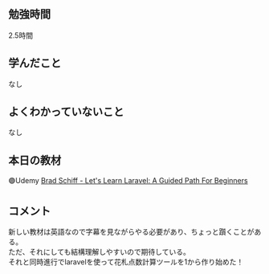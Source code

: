 ## 勉強時間
2.5時間　<!-- 15分はキリが悪いので繰り下げる -->
<!--　ChatAIにコピペ用
14:30に開始し、（からまで休憩）、に17:00終了した場合の稼働時間を計算して少数表記で書いてください。カッコ内に時間が書かれていない場合はカッコ内を無視してください。また、無駄を省きたいので必要な情報のみ書いてください。
-->



## 学んだこと
なし
<!-- 複数ある場合は***で区切る -->



## よくわかっていないこと
なし
<!-- 複数ある場合は***で区切る -->


<!-- paizaラーニング用
## 理解できなかったチャプター
****
- レッスン
  - チャプター
-->



## 本日の教材
🟣Udemy [Brad Schiff - Let's Learn Laravel: A Guided Path For Beginners](https://www.udemy.com/course/lets-learn-laravel-a-guided-path-for-beginners/?couponCode=ST20MT50724)



## コメント
新しい教材は英語なので字幕を見ながらやる必要があり、ちょっと躓くことがある。
<br>ただ、それにしても結構理解しやすいので期待している。
<br>それと同時進行でlaravelを使って花札点数計算ツールを1から作り始めた！



<!--
> [!NOTE]
> 使用用途例：補足説明や関連情報を提供するとき。

> [!TIP]
> 使用用途例：便利なショートカットやテクニックを共有するとき

> [!IMPORTANT]
> 使用用途例：ユーザーが必ず知っておくべき情報を強調するとき。

> [!WARNING]
> 使用用途例：緊急の対応が必要な事態を通知するとき。

> [!CAUTION]
> 使用用途例：ユーザーが慎重に検討すべき事項を指摘するとき。
-->
